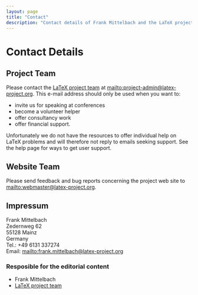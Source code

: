 ```yaml
---
layout: page
title: "Contact"
description: "Contact details of Frank Mittelbach and the LaTeX project. Mailing address and email addresses of the LaTeX project team and the web team."
---
```


# Contact Details

## Project Team

Please contact the [LaTeX project team]({{site.baseurl}}/about/team/) at <mailto:project-admin@latex-project.org>. This e-mail address should only be used when you want to: 
 
+ invite us for speaking at conferences
+ become a volunteer helper
+ offer consultancy work
+ offer financial support.

Unfortunately we do not have the resources to offer individual help on LaTeX problems and will therefore not reply to emails seeking support. See the help page for ways to get user support.

## Website Team

Please send feedback and bug reports concerning the project web site to <mailto:webmaster@latex-project.org>. 

## Impressum

Frank Mittelbach  
Zedernweg 62  
55128 Mainz  
Germany   
Tel.:  +49 6131 337274   
Email: <mailto:frank.mittelbach@latex-project.org>

### Resposible for the editorial content

 - Frank Mittelbach  
 - [LaTeX project team]({{site.baseurl}}/about/team/)
